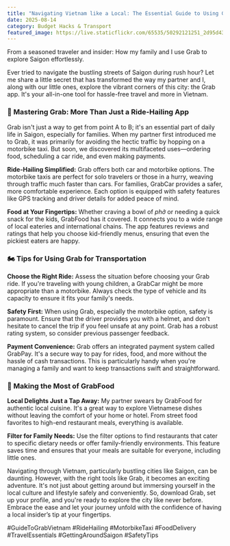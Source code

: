```yaml
---
title: "Navigating Vietnam like a Local: The Essential Guide to Using Grab"
date: 2025-08-14
category: Budget Hacks & Transport
featured_image: https://live.staticflickr.com/65535/50292121251_2d95d43b93.jpg
---
```

From a seasoned traveler and insider: How my family and I use Grab to explore Saigon effortlessly.

Ever tried to navigate the bustling streets of Saigon during rush hour? Let me share a little secret that has transformed the way my partner and I, along with our little ones, explore the vibrant corners of this city: the Grab app. It's your all-in-one tool for hassle-free travel and more in Vietnam.

### 📱 Mastering Grab: More Than Just a Ride-Hailing App

Grab isn't just a way to get from point A to B; it's an essential part of daily life in Saigon, especially for families. When my partner first introduced me to Grab, it was primarily for avoiding the hectic traffic by hopping on a motorbike taxi. But soon, we discovered its multifaceted uses—ordering food, scheduling a car ride, and even making payments.

**Ride-Hailing Simplified:** Grab offers both car and motorbike options. The motorbike taxis are perfect for solo travelers or those in a hurry, weaving through traffic much faster than cars. For families, GrabCar provides a safer, more comfortable experience. Each option is equipped with safety features like GPS tracking and driver details for added peace of mind.

**Food at Your Fingertips:** Whether craving a bowl of *phở* or needing a quick snack for the kids, GrabFood has it covered. It connects you to a wide range of local eateries and international chains. The app features reviews and ratings that help you choose kid-friendly menus, ensuring that even the pickiest eaters are happy.

### 🏍️ Tips for Using Grab for Transportation

**Choose the Right Ride:** Assess the situation before choosing your Grab ride. If you're traveling with young children, a GrabCar might be more appropriate than a motorbike. Always check the type of vehicle and its capacity to ensure it fits your family's needs.

**Safety First:** When using Grab, especially the motorbike option, safety is paramount. Ensure that the driver provides you with a helmet, and don't hesitate to cancel the trip if you feel unsafe at any point. Grab has a robust rating system, so consider previous passenger feedback.

**Payment Convenience:** Grab offers an integrated payment system called GrabPay. It's a secure way to pay for rides, food, and more without the hassle of cash transactions. This is particularly handy when you're managing a family and want to keep transactions swift and straightforward.

### 🍲 Making the Most of GrabFood

**Local Delights Just a Tap Away:** My partner swears by GrabFood for authentic local cuisine. It's a great way to explore Vietnamese dishes without leaving the comfort of your home or hotel. From street food favorites to high-end restaurant meals, everything is available.

**Filter for Family Needs:** Use the filter options to find restaurants that cater to specific dietary needs or offer family-friendly environments. This feature saves time and ensures that your meals are suitable for everyone, including little ones.

Navigating through Vietnam, particularly bustling cities like Saigon, can be daunting. However, with the right tools like Grab, it becomes an exciting adventure. It's not just about getting around but immersing yourself in the local culture and lifestyle safely and conveniently. So, download Grab, set up your profile, and you're ready to explore the city like never before. Embrace the ease and let your journey unfold with the confidence of having a local insider’s tip at your fingertips.

\#GuideToGrabVietnam #RideHailing #MotorbikeTaxi #FoodDelivery #TravelEssentials #GettingAroundSaigon #SafetyTips
